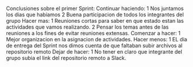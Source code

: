 Conclusiones sobre el primer Sprint:
Continuar haciendo: 
1 Nos juntamos los dias que habiamos
2 Buena participacion de todos los integrantes del grupo
Hacer mas:
1 Reuniones cortas para saber en que estado estan las actividades que vamos realizando.
2 Pensar los temas antes de las reuniones a los fines de evitar reuniones extensas. 
Comenzar a hacer:
1 Mejor organizacion en la asignacion de actividades.
Hacer menos:
1 EL dia de entrega del Sprint nos dimos cuenta de que faltaban subir archivos al repositorio remoto
Dejar de hacer:
1 No tener en claro que integrante del grupo subia el link del repositorio remoto a Slack.